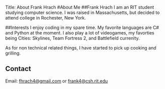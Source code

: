 Title: About Frank Hrach
#About Me
##Frank Hrach
I am an RIT student studying computer science. I was raised in Massachusetts, but decided to attend college in
Rochester, New York.


##Interests
I enjoy coding in my spare time. My favorite languages are C# and Python at the moment. I also play a lot of videogames, my favorties being Cities: Skylines, Team Fortress 2, and Battlefield currenlty.

As for non technical related things, I have started to pick up cooking and grilling.

## Contact
Email: fhrach4@gmail.com or frank4@csh.rit.edu
